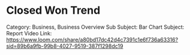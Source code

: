 # Closed Won Trend

Category: Business, Business Overview
Sub Subject: Bar Chart
Subject: Report
Video Link: https://www.loom.com/share/a80bd17dc42d4c7391c1e6f736a63316?sid=89b6a9fb-99b8-4027-9519-387f1298dc19